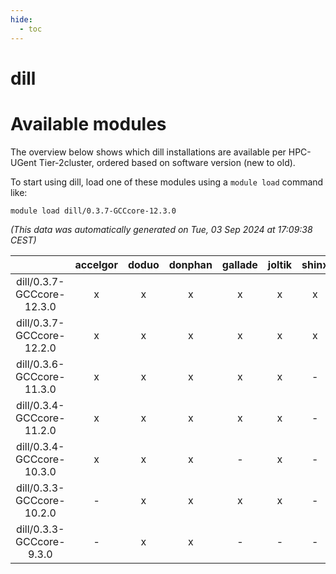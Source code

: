 ```yaml
---
hide:
  - toc
---
```


dill
====

# Available modules


The overview below shows which dill installations are available per HPC-UGent Tier-2cluster, ordered based on software version (new to old).

To start using dill, load one of these modules using a `module load` command like:

```shell
module load dill/0.3.7-GCCcore-12.3.0
```

*(This data was automatically generated on Tue, 03 Sep 2024 at 17:09:38 CEST)*  

| |accelgor|doduo|donphan|gallade|joltik|shinx|skitty|
| :---: | :---: | :---: | :---: | :---: | :---: | :---: | :---: |
|dill/0.3.7-GCCcore-12.3.0|x|x|x|x|x|x|x|
|dill/0.3.7-GCCcore-12.2.0|x|x|x|x|x|x|x|
|dill/0.3.6-GCCcore-11.3.0|x|x|x|x|x|-|x|
|dill/0.3.4-GCCcore-11.2.0|x|x|x|x|x|-|x|
|dill/0.3.4-GCCcore-10.3.0|x|x|x|-|x|-|x|
|dill/0.3.3-GCCcore-10.2.0|-|x|x|x|x|-|x|
|dill/0.3.3-GCCcore-9.3.0|-|x|x|-|-|-|x|

